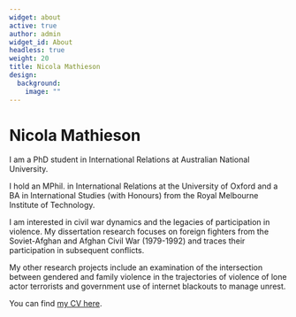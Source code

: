 ```yaml
---
widget: about
active: true
author: admin
widget_id: About
headless: true
weight: 20
title: Nicola Mathieson
design:
  background:
    image: ""
---
```

# Nicola Mathieson

I am a PhD student in International Relations at Australian National University. 

I hold an MPhil. in International Relations at the University of Oxford and a BA in International Studies (with Honours) from the Royal Melbourne Institute of Technology. 

I am interested in civil war dynamics and the legacies of participation in violence. My dissertation research focuses on foreign fighters from the Soviet-Afghan and Afghan Civil War (1979-1992) and traces their participation in subsequent conflicts. 

My other research projects include an examination of the intersection between gendered and family violence in the trajectories of violence of lone actor terrorists and government use of internet blackouts to manage unrest. 

You can find [my CV here](assets/media/cv_academic-august-2022.pdf).